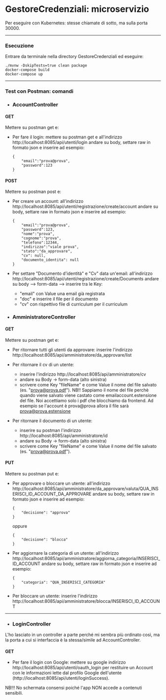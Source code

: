 # GestoreCredenziali: microservizio
Per eseguire con Kubernetes: stesse chiamate di sotto, ma sulla porta 30000.

---

### Esecuzione
Entrare da terminale nella directory GestoreCredenziali ed eseguire:
```
./mvnw -DskipTests=true clean package
docker-compose build
docker-compose up
```

---

### Test con Postman: comandi

- ### AccountController

#### GET
Mettere su postman get e:
- Per fare il login: mettere su postman get e all'indirizzo http://localhost:8085/api/utenti/login
andare su body, settare raw in formato json e inserire ad esempio:
	```
	{
		"email":"prova@prova",
		"password":123
	}
	```

#### POST
Mettere su postman post e:
- Per creare un account: all'indirizzo http://localhost:8085/api/utenti/registrazione/create/account
andare su body, settare raw in formato json e inserire ad esempio:

	```
	{
		"email":"prova@prova",
		"password":123,
		"nome":"prova",
		"cognome":"prova",
		"telefono":12344,
		"indirizzo":"viale prova",
		"stato":"da_approvare",
		"cv": null,
		"documento_identita": null
	}
	```

- Per settare "Documento d'identità" e "Cv" data un'email: all'indirizzo http://localhost:8085/api/utenti/registrazione/create/Documents
andare su body --> form-data --> inserire tra le Key:
  - "email" con Value una email già registrata
  - "doc" e inserire il file per il documento
  - "cv" con rispettivo file di curriculum per il curriculum



- ### AmministratoreController

#### GET
Mettere su postman get e:
- Per ritornare tutti gli utenti da approvare: inserire l'indirizzo http://localhost:8085/api/amministratore/da_approvare/list

- Per ritornare il cv di un utente:
  - inserire l'indirizzo http://localhost:8085/api/amministratore/cv
  - andare su Body -> form-data (alto sinistra)
  - scrivere come Key "fileName" e come Value il nome del file salvato (es. "prova@prova.pdf"). 
    NB!! Sappiamo il nome del file perchè quando viene salvato viene castato come emailaccount.estensione del file. Noi accettiamo solo i pdf
    che blocchiamo da frontend. Ad esempio se l'account è prova@prova allora il file sarà prova@prova.estensione

- Per ritornare il documento di un utente:
  - inserire su postman l'indirizzo http://localhost:8085/api/amministratore/id
  - andare su Body -> form-data (alto sinistra)
  - scrivere come Key "fileName" e come Value il nome del file salvato (es. "prova@prova.pdf").


#### PUT
Mettere su postman put e:
- Per approvare o bloccare un utente: all'indirizzo http://localhost:8085/api/amministratore/da_approvare/valuta/QUA_INSERISCI_ID_ACCOUNT_DA_APPROVARE
andare su body, settare raw in formato json e inserire ad esempio:
	```
	{
		"decisione": "approva"
	}
	```
	oppure
	
	```
	{
		"decisione": "blocca"
	}
 	```

- Per aggiornare la categoria di un utente: all'indirizzo http://localhost:8085/api/amministratore/aggiorna_categoria/INSERISCI_ID_ACCOUNT
andare su body, settare raw in formato json e inserire ad esempio:
	```
	{
		"categoria": "QUA_INSERISCI_CATEGORIA"
	}
	```

- Per bloccare un utente: inserire l'indirizzo http://localhost:8085/api/amministratore/blocca/INSERISCI_ID_ACCOUNT


---
- ### LoginController
L'ho lasciato in un controller a parte perché mi sembra più ordinato così, ma la porta a cui si interfaccia è la stessa/simile ad AccountController.

#### GET
- Per fare il login con Google: mettere su google indirizzo http://localhost:8085/api/utenti/oauth_login per restituire un Account
con le informazioni lette dal profilo Google dell'utente (http://localhost:8085/api/utenti/loginSuccess).

NB!!! No schermata consensi poiché l'app NON accede a contenuti sensibili.

